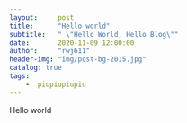 ```yaml
---
layout:     post
title:      "Hello world"
subtitle:   " \"Hello World, Hello Blog\""
date:       2020-11-09 12:00:00
author:     "rwj611"
header-img: "img/post-bg-2015.jpg"
catalog: true
tags:
    -  piupiupiupiu 
---
```


Hello world
